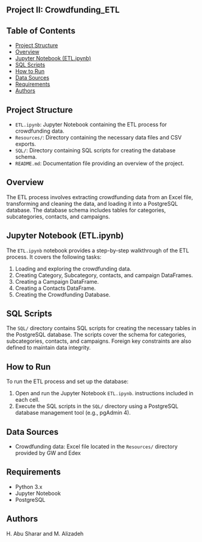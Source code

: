 ## Project II: Crowdfunding_ETL

## Table of Contents

- [Project Structure](#project-structure)
- [Overview](#overview)
- [Jupyter Notebook (ETL.ipynb)](#jupyter-notebook-etlipynb)
- [SQL Scripts](#sql-scripts)
- [How to Run](#how-to-run)
- [Data Sources](#data-sources)
- [Requirements](#requirements)
- [Authors](#authors)

## Project Structure

- `ETL.ipynb`: Jupyter Notebook containing the ETL process for crowdfunding data.
- `Resources/`: Directory containing the necessary data files and CSV exports.
- `SQL/`: Directory containing SQL scripts for creating the database schema.
- `README.md`: Documentation file providing an overview of the project.

## Overview

The ETL process involves extracting crowdfunding data from an Excel file, transforming and cleaning the data, and loading it into a PostgreSQL database. The database schema includes tables for categories, subcategories, contacts, and campaigns.

## Jupyter Notebook (ETL.ipynb)

The `ETL.ipynb` notebook provides a step-by-step walkthrough of the ETL process. It covers the following tasks:

1. Loading and exploring the crowdfunding data.
2. Creating Category, Subcategory, contacts, and campaign DataFrames.
3. Creating a Campaign DataFrame.
4. Creating a Contacts DataFrame.
5. Creating the Crowdfunding Database.

## SQL Scripts

The `SQL/` directory contains SQL scripts for creating the necessary tables in the PostgreSQL database. The scripts cover the schema for categories, subcategories, contacts, and campaigns. Foreign key constraints are also defined to maintain data integrity.

## How to Run

To run the ETL process and set up the database:

1. Open and run the Jupyter Notebook `ETL.ipynb`. instructions included in each cell.
2. Execute the SQL scripts in the `SQL/` directory using a PostgreSQL database management tool (e.g., pgAdmin 4).

## Data Sources

- Crowdfunding data: Excel file located in the `Resources/` directory provided by GW and Edex

## Requirements

- Python 3.x
- Jupyter Notebook
- PostgreSQL

## Authors
H. Abu Sharar and M. Alizadeh

